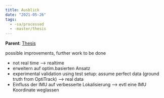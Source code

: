 ```yaml
---
title: Ausblick
date: "2021-05-26"
tags:
  - -sa/processed
  - -master/thesis
---
```


**Parent**: [Thesis](Thesis.md)

possible improvements, further work to be done

*   not real time --> realtime
*   erweitern auf optim.basierten Ansatz
*   experimental validation using test setup: assume perfect data (ground truth from OptiTrack) --> real data
*   Einfluss der IMU auf verbesserte Lokalisierung --> evtl eine IMU Koordinate weglassen


